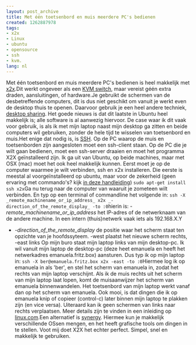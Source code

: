 ```yaml
---
layout: post_archive
title: Met één toetsenbord en muis meerdere PC's bedienen
created: 1262887978
tags:
- x2x
- Linux
- ubuntu
- opensource
- ssh
- kvm.
lang: nl
---
```

Met één toetsenbord en muis meerdere PC's bedienen is heel makkelijk met [x2x](http://x2x.dottedmag.net/).Dit werkt ongeveer als een [KVM switch](http://nl.wikipedia.org/wiki/KVM-switch), maar vereist géén extra draden, aansluitingen, of hardware.Je gebruikt de schermen van de desbetreffende computers, dit is dus niet geschikt om vanuit je werkt even de desktop thuis te openen. Daarvoor gebruik je een heel andere techniek, [desktop sharing](http://www.ubuntugeek.com/share-your-ubuntu-desktop-using-remote-desktop.html). Het goede nieuws is dat dit laatste in Ubuntu heel makkelijk is; alle software is al aanwezig hiervoor. De case waar ik dit vaak voor gebruik, is als ik met mijn laptop naast mijn desktop ga zitten en beide computers wil gebruiken, zonder de hele tijd te wisselen van toetsenbord en muis.Het enige dat nodig is, is [SSH](http://doc.nl.linux.org/HOWTO/Ssh-Getting-Started-NL.html). Op de PC waarop de muis en toetsenborden zijn aangesloten moet een ssh-client staan. Op de PC die je wilt gaan bedienen, moet een ssh-server draaien en moet het programma X2X geïnstalleerd zijn. Ik ga uit van Ubuntu, op beide machines, maar met OSX (mac) moet het ook heel makkelijk kunnen. Eerst moet je op de computer waarmee je wilt verbinden, ssh en x2x installeren. Die eerste is meestal al voorgeïnstalleerd op ubuntu, maar voor de zekerheid (geen ervaring met commando's? kijk [in deze handleiding](https://help.ubuntu.com/community/UsingTheTerminal)) ``sudo apt-get install ssh x2x``Ga nu terug naar de computer van waaruit je zometeen wilt verbinden. En typ op een terminal of commandline het volgende in:   ``ssh -X _remote_machinename_or_ip_address_ x2x _-direction_of_the_remote_display_ -to :0``hierin is:  - _remote_machinename_or_ip_address_ het IP-adres of de netwerknaam van de andere machine. In een intern (thuis)netwerk vaak iets als 192.168.X.Y
  - _-direction_of_the_remote_display_ de positie waar het scherm staat ten opzichte van je hoofdssyteem. -west plaatst het nieuwe scherm rechts, -east links
  Op mijn buro staat mijn laptop links van mijn desktop-pc. Ik wil vanuit mijn laptop de desktop-pc (deze heet emanuela en heeft het netwerkadres emanuela.fritz.box) aansturen. Dus typ ik op mijn laptop in:  ``ssh -X ber@emanuela.fritz.box x2x -east -to :0``Hiermee log ik op emanuela in als 'ber', en stel het scherm van emanuela in, zodat het rechts van mijn laptop verschijnt. Als ik de muis rechts uit het scherm van mijn laptop laat lopen, komt de muisaanwijzer het scherm van emanuela binnenwandelen. Het toetsenbord van mijn laptop werkt vanaf dan op het scherm van emanuela. Ook mooi, is dat dingen die ik op emanuela knip of copieer (control-c) later binnen mijn laptop te plakken zijn (en vice versa). Uiteraard kan ik geen schermen van links naar rechts verplaatsen. Meer details zijn te vinden in een inleiding op [linux.com](http://www.linux.com/archive/feature/148824).Een alternatief is [synergy](http://synergy2.sourceforge.net/). Hiermee kun je makkelijk verschillende OSsen mengen, en het heeft grafische tools om dingen in te stellen. Voot mij doet X2X het echter perfect. Simpel, snel en makkelijk te gebruiken. 
